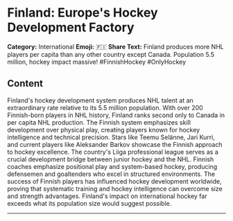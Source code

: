 # Finland: Europe's Hockey Development Factory

**Category:** International
**Emoji:** 🇫🇮
**Share Text:** Finland produces more NHL players per capita than any other country except Canada. Population 5.5 million, hockey impact massive! #FinnishHockey #OnlyHockey

## Content

Finland's hockey development system produces NHL talent at an extraordinary rate relative to its 5.5 million population. With over 200 Finnish-born players in NHL history, Finland ranks second only to Canada in per capita NHL production. The Finnish system emphasizes skill development over physical play, creating players known for hockey intelligence and technical precision. Stars like Teemu Selänne, Jari Kurri, and current players like Aleksander Barkov showcase the Finnish approach to hockey excellence. The country's Liiga professional league serves as a crucial development bridge between junior hockey and the NHL. Finnish coaches emphasize positional play and system-based hockey, producing defensemen and goaltenders who excel in structured environments. The success of Finnish players has influenced hockey development worldwide, proving that systematic training and hockey intelligence can overcome size and strength advantages. Finland's impact on international hockey far exceeds what its population size would suggest possible.

---
